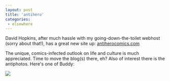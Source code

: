 ```yaml
---
layout: post
title: 'antihero'
categories:
 - elsewhere
---
```



David Hopkins, after much hassle with my going-down-the-toilet webhost (sorry about that!), has a great new site up: <a href="http://antiherocomics.com">antiherocomics.com</a>



The unique, comics-infected outlook on life and culture is much appreciated. Time to move the blog(s) there, eh? Also of interest there is the antiphotos. Here's one of Buddy:



<img src="http://antiherocomics.com/antiphoto/buddy.jpg">
		



		